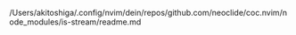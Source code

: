 /Users/akitoshiga/.config/nvim/dein/repos/github.com/neoclide/coc.nvim/node_modules/is-stream/readme.md